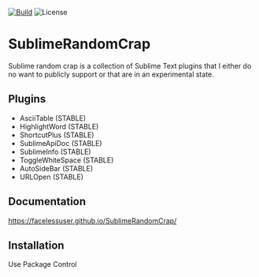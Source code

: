 [![Build][github-ci-image]][github-ci-link]
![License][license-image]
# SublimeRandomCrap

Sublime random crap is a collection of Sublime Text plugins that I either do no want to publicly support or that are in an experimental state.

## Plugins

- AsciiTable (STABLE)
- HighlightWord (STABLE)
- ShortcutPlus (STABLE)
- SublimeApiDoc (STABLE)
- SublimeInfo (STABLE)
- ToggleWhiteSpace (STABLE)
- AutoSideBar (STABLE)
- URLOpen (STABLE)

## Documentation

https://facelessuser.github.io/SublimeRandomCrap/

## Installation

Use Package Control

[github-ci-image]: https://github.com/facelessuser/SublimeRandomCrap/workflows/build/badge.svg?branch=master&event=push
[github-ci-link]: https://github.com/facelessuser/SublimeRandomCrap/actions?query=workflow%3Abuild+branch%3Amaster
[license-image]: https://img.shields.io/badge/license-MIT-blue.svg?labelColor=333333
